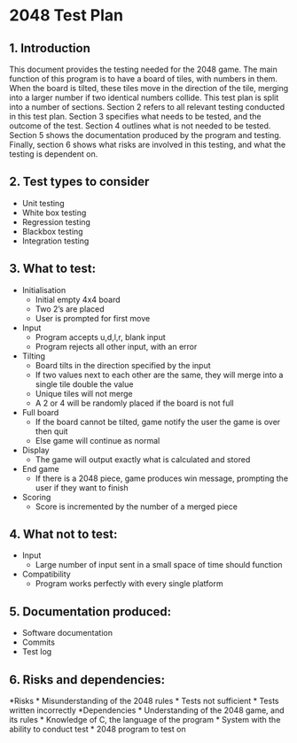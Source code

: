 # 2048 Test Plan
## 1. Introduction
This document provides the testing needed for the 2048 game. The main function of this program is to have a board of tiles, with numbers in them. When the board is tilted, these tiles move in the direction of the tile, merging into a larger number if two identical numbers collide.
This test plan is split into a number of sections. Section 2 refers to all relevant testing conducted in this test plan. Section 3 specifies what needs to be tested, and the outcome of the test. Section 4 outlines what is not needed to be tested. Section 5 shows the documentation produced by the program and testing. Finally, section 6 shows what risks are involved in this testing, and what the testing is dependent on.

## 2. Test types to consider
* Unit testing
* White box testing
* Regression testing
* Blackbox testing
* Integration testing

## 3. What to test:
* Initialisation
	* Initial empty 4x4 board
	* Two 2’s are placed
	* User is prompted for first move
* Input
	* Program accepts u,d,l,r, blank input
	* Program rejects all other input, with an error
* Tilting
	* Board tilts in the direction specified by the input
	* If two values next to each other are the same, they will merge into a single tile double the value 
	* Unique tiles will not merge
	* A 2 or 4 will be randomly placed if the board is not full
* Full board
	* If the board cannot be tilted, game notify the user the game is over then quit
	* Else game will continue as normal
* Display
	* The game will output exactly what is calculated and stored
* End game
	* If there is a 2048 piece, game produces win message, prompting the user if they want to finish
* Scoring
	* Score is incremented by the number of a merged piece
## 4. What not to test:
* Input
	* Large number of input sent in a small space of time should function
* Compatibility
	* Program works perfectly with every single platform

## 5. Documentation produced:
* Software documentation
* Commits
* Test log

## 6. Risks and dependencies:
*Risks
	* Misunderstanding of the 2048 rules
	* Tests not sufficient
	* Tests written incorrectly 
*Dependencies
	* Understanding of the 2048 game, and its rules
	* Knowledge of C, the language of the program
	* System with the ability to conduct test
	* 2048 program to test on
